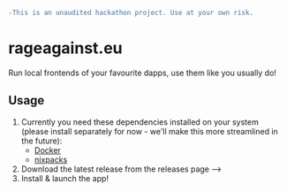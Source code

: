 ```diff
-This is an unaudited hackathon project. Use at your own risk.
```

# rageagainst.eu

Run local frontends of your favourite dapps, use them like you usually do!

## Usage

1. Currently you need these dependencies installed on your system (please install separately for now - we'll make this more streamlined in the future):
    - [Docker](https://www.docker.com/products/docker-desktop)
    - [nixpacks](https://nixpacks.com/docs/install)
2. Download the latest release from the releases page -->
3. Install & launch the app!
